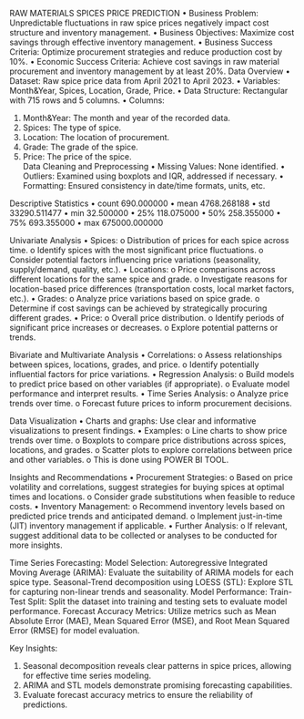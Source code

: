RAW MATERIALS SPICES PRICE PREDICTION
•	Business Problem: Unpredictable fluctuations in raw spice prices negatively impact cost structure and inventory management.
•	Business Objectives: Maximize cost savings through effective inventory management.
•	Business Success Criteria: Optimize procurement strategies and reduce production cost by 10%.
•	Economic Success Criteria: Achieve cost savings in raw material procurement and inventory management by at least 20%.
Data Overview
•	Dataset: Raw spice price data from April 2021 to April 2023.
•	Variables: Month&Year, Spices, Location, Grade, Price.
•	Data Structure: Rectangular with 715 rows and 5 columns.
•	Columns:
1.	Month&Year: The month and year of the recorded data.
2.	Spices: The type of spice.
3.	Location: The location of procurement.
4.	Grade: The grade of the spice.
5.	Price: The price of the spice.  
Data Cleaning and Preprocessing
•	Missing Values: None identified.
•	Outliers: Examined using boxplots and IQR, addressed if necessary.
•	Formatting: Ensured consistency in date/time formats, units, etc.

Descriptive Statistics
•	count     690.000000
•	mean     4768.268188
•	std     33290.511477
•	min        32.500000
•	25%       118.075000
•	50%       258.355000
•	75%       693.355000
•	max    675000.000000

Univariate Analysis
•	Spices:
o	Distribution of prices for each spice across time.
o	Identify spices with the most significant price fluctuations.
o	Consider potential factors influencing price variations (seasonality, supply/demand, quality, etc.).
•	Locations:
o	Price comparisons across different locations for the same spice and grade.
o	Investigate reasons for location-based price differences (transportation costs, local market factors, etc.).
•	Grades:
o	Analyze price variations based on spice grade.
o	Determine if cost savings can be achieved by strategically procuring different grades.
•	Price:
o	Overall price distribution.
o	Identify periods of significant price increases or decreases.
o	Explore potential patterns or trends.

Bivariate and Multivariate Analysis
•	Correlations:
o	Assess relationships between spices, locations, grades, and price.
o	Identify potentially influential factors for price variations.
•	Regression Analysis:
o	Build models to predict price based on other variables (if appropriate).
o	Evaluate model performance and interpret results.
•	Time Series Analysis:
o	Analyze price trends over time.
o	Forecast future prices to inform procurement decisions.

Data Visualization
•	Charts and graphs: Use clear and informative visualizations to present findings.
•	Examples:
o	Line charts to show price trends over time.
o	Boxplots to compare price distributions across spices, locations, and grades.
o	Scatter plots to explore correlations between price and other variables.
o	This is done using POWER BI TOOL.

Insights and Recommendations
•	Procurement Strategies:
o	Based on price volatility and correlations, suggest strategies for buying spices at optimal times and locations.
o	Consider grade substitutions when feasible to reduce costs.
•	Inventory Management:
o	Recommend inventory levels based on predicted price trends and anticipated demand.
o	Implement just-in-time (JIT) inventory management if applicable.
•	Further Analysis:
o	If relevant, suggest additional data to be collected or analyses to be conducted for more insights.

Time Series Forecasting:
Model Selection:
Autoregressive Integrated Moving Average (ARIMA):
Evaluate the suitability of ARIMA models for each spice type.
Seasonal-Trend decomposition using LOESS (STL):
Explore STL for capturing non-linear trends and seasonality.
Model Performance:
Train-Test Split:
Split the dataset into training and testing sets to evaluate model performance.
Forecast Accuracy Metrics:
Utilize metrics such as Mean Absolute Error (MAE), Mean Squared Error (MSE), and Root Mean Squared Error (RMSE) for model evaluation.

Key Insights:
1.	Seasonal decomposition reveals clear patterns in spice prices, allowing for effective time series modeling.
2.	ARIMA and STL models demonstrate promising forecasting capabilities.
3.	Evaluate forecast accuracy metrics to ensure the reliability of predictions.






